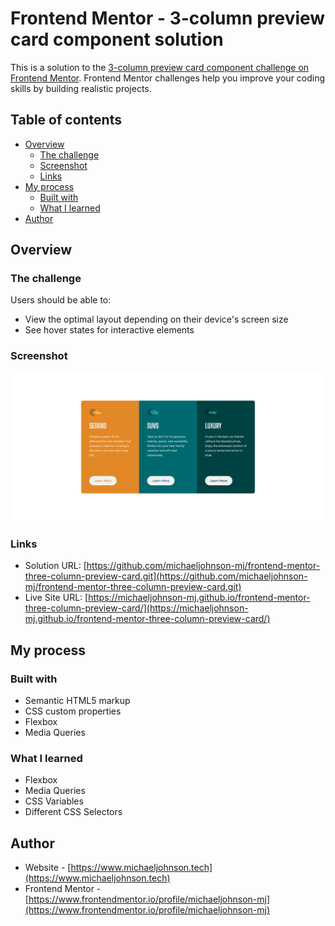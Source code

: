 # Frontend Mentor - 3-column preview card component solution

This is a solution to the [3-column preview card component challenge on Frontend Mentor](https://www.frontendmentor.io/challenges/3column-preview-card-component-pH92eAR2-). Frontend Mentor challenges help you improve your coding skills by building realistic projects. 

## Table of contents

- [Overview](#overview)
  - [The challenge](#the-challenge)
  - [Screenshot](#screenshot)
  - [Links](#links)
- [My process](#my-process)
  - [Built with](#built-with)
  - [What I learned](#what-i-learned)
- [Author](#author)

## Overview

### The challenge

Users should be able to:

- View the optimal layout depending on their device's screen size
- See hover states for interactive elements

### Screenshot

![](./screenshot.png)

### Links

- Solution URL: [https://github.com/michaeljohnson-mj/frontend-mentor-three-column-preview-card.git](https://github.com/michaeljohnson-mj/frontend-mentor-three-column-preview-card.git)
- Live Site URL: [https://michaeljohnson-mj.github.io/frontend-mentor-three-column-preview-card/](https://michaeljohnson-mj.github.io/frontend-mentor-three-column-preview-card/)

## My process

### Built with

- Semantic HTML5 markup
- CSS custom properties
- Flexbox
- Media Queries

### What I learned

- Flexbox
- Media Queries
- CSS Variables
- Different CSS Selectors

## Author

- Website - [https://www.michaeljohnson.tech](https://www.michaeljohnson.tech)
- Frontend Mentor - [https://www.frontendmentor.io/profile/michaeljohnson-mj](https://www.frontendmentor.io/profile/michaeljohnson-mj)
